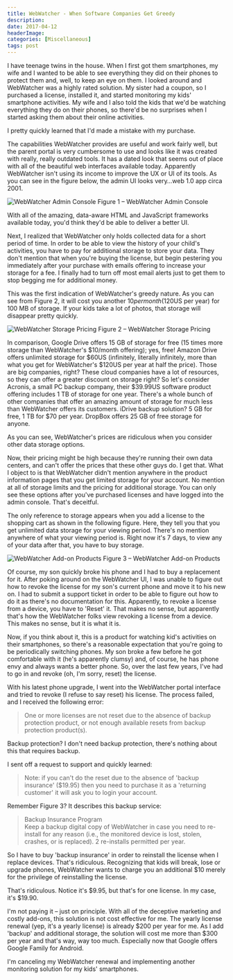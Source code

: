 ```yaml
---
title: WebWatcher - When Software Companies Get Greedy
description: 
date: 2017-04-12
headerImage: 
categories: [Miscellaneous]
tags: post
---
```


I have teenage twins in the house. When I first got them smartphones, my wife and I wanted to be able to see everything they did on their phones to protect them and, well, to keep an eye on them. I looked around and WebWatcher was a highly rated solution. My sister had a coupon, so I purchased a license, installed it, and started monitoring my kids' smartphone activities. My wife and I also told the kids that we'd be watching everything they do on their phones, so there'd be no surprises when I started asking them about their online activities.

I pretty quickly learned that I'd made a mistake with my purchase.

The capabilities WebWatcher provides are useful and work fairly well, but the parent portal is very cumbersome to use and looks like it was created with really, really outdated tools. It has a dated look that seems out of place with all of the beautiful web interfaces available today. Apparently WebWatcher isn't using its income to improve the UX or UI of its tools. As you can see in the figure below, the admin UI looks very…web 1.0 app circa 2001.

![WebWatcher Admin Console](/images/2017/webwatcher-01.png)
Figure 1 – WebWatcher Admin Console

With all of the amazing, data-aware HTML and JavaScript frameworks available today, you'd think they'd be able to deliver a better UI.

Next, I realized that WebWatcher only holds collected data for a short period of time. In order to be able to view the history of your child's activities, you have to pay for additional storage to store your data. They don't mention that when you're buying the license, but begin pestering you immediately after your purchase with emails offering to increase your storage for a fee. I finally had to turn off most email alerts just to get them to stop begging me for additional money.

This was the first indication of WebWatcher's greedy nature. As you can see from Figure 2, it will cost you another $10 per month ($120US per year) for 100 MB of storage. If your kids take a lot of photos, that storage will disappear pretty quickly.

![WebWatcher Storage Pricing](/images/2017/webwatcher-02.png)
Figure 2 – WebWatcher Storage Pricing

In comparison, Google Drive offers 15 GB of storage for free (15 times more storage than WebWatcher's $10/month offering); yes, free! Amazon Drive offers unlimited storage for $60US (infinitely, literally infinitely, more than what you get for WebWatcher's $120US per year at half the price). Those are big companies, right? These cloud companies have a lot of resources, so they can offer a greater discount on storage right? So let's consider Acronis, a small PC backup company, their $39.99US software product offering includes 1 TB of storage for one year. There's a whole bunch of other companies that offer an amazing amount of storage for much less than WebWatcher offers its customers. iDrive backup solution? 5 GB for free, 1 TB for $70 per year. DropBox offers 25 GB of free storage for anyone.

As you can see, WebWatcher's prices are ridiculous when you consider other data storage options.

Now, their pricing might be high because they're running their own data centers, and can't offer the prices that these other guys do. I get that. What I object to is that WebWatcher didn't mention anywhere in the product information pages that you get limited storage for your account. No mention at all of storage limits and the pricing for additional storage. You can only see these options after you've purchased licenses and have logged into the admin console. That's deceitful.

The only reference to storage appears when you add a license to the shopping cart as shown in the following figure. Here, they tell you that you get unlimited data storage for your viewing period. There's no mention anywhere of what your viewing period is. Right now it's 7 days, to view any of your data after that, you have to buy storage.

![WebWatcher Add-on Products](/images/2017/webwatcher-03.png)
Figure 3 – WebWatcher Add-on Products

Of course, my son quickly broke his phone and I had to buy a replacement for it. After poking around on the WebWatcher UI, I was unable to figure out how to revoke the license for my son's current phone and move it to his new on. I had to submit a support ticket in order to be able to figure out how to do it as there's no documentation for this. Apparently, to revoke a license from a device, you have to 'Reset' it. That makes no sense, but apparently that's how the WebWatcher folks view revoking a license from a device. This makes no sense, but it is what it is.

Now, if you think about it, this is a product for watching kid's activities on their smartphones, so there's a reasonable expectation that you're going to be periodically switching phones. My son broke a few before he got comfortable with it (he's apparently clumsy) and, of course, he has phone envy and always wants a better phone. So, over the last few years, I've had to go in and revoke (oh, I'm sorry, reset) the license.

With his latest phone upgrade, I went into the WebWatcher portal interface and tried to revoke (I refuse to say reset) his license. The process failed, and I received the following error:

> One or more licenses are not reset due to the absence of backup protection product, or not enough available resets from backup protection product(s).

Backup protection? I don't need backup protection, there's nothing about this that requires backup.

I sent off a request to support and quickly learned:

> Note: if you can't do the reset due to the absence of 'backup insurance' ($19.95) then you need to purchase it as a 'returning customer' it will ask you to login your account.

Remember Figure 3? It describes this backup service:

> Backup Insurance Program  
> Keep a backup digital copy of WebWatcher in case you need to re-install for any reason (i.e., the monitored device is lost, stolen, crashes, or is replaced). 2 re-installs permitted per year.

So I have to buy 'backup insurance' in order to reinstall the license when I replace devices. That's ridiculous. Recognizing that kids will break, lose or upgrade phones, WebWatcher wants to charge you an additional $10 merely for the privilege of reinstalling the license.

That's ridiculous. Notice it's $9.95, but that's for one license. In my case, it's $19.90.

I'm not paying it – just on principle. With all of the deceptive marketing and costly add-ons, this solution is not cost effective for me. The yearly license renewal (yep, it's a yearly license) is already $200 per year for me. As I add 'backup' and additional storage, the solution will cost me more than $300 per year and that's way, way too much. Especially now that Google offers Google Family for Android.

I'm canceling my WebWatcher renewal and implementing another monitoring solution for my kids' smartphones.